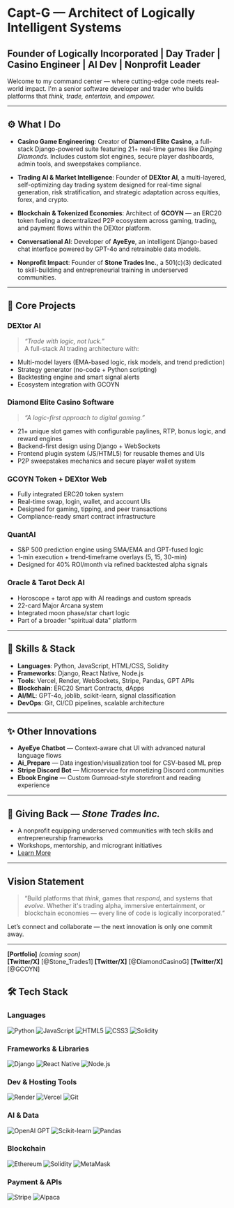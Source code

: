 # Capt-G — Architect of Logically Intelligent Systems  
## Founder of Logically Incorporated | Day Trader | Casino Engineer | AI Dev | Nonprofit Leader  

Welcome to my command center — where cutting-edge code meets real-world impact. I'm a senior software developer and trader who builds platforms that *think, trade, entertain,* and *empower.*

---

## ⚙️ What I Do

- **Casino Game Engineering**: Creator of **Diamond Elite Casino**, a full-stack Django-powered suite featuring 21+ real-time games like *Dinging Diamonds*. Includes custom slot engines, secure player dashboards, admin tools, and sweepstakes compliance.
  
- **Trading AI & Market Intelligence**: Founder of **DEXtor AI**, a multi-layered, self-optimizing day trading system designed for real-time signal generation, risk stratification, and strategic adaptation across equities, forex, and crypto.

- **Blockchain & Tokenized Economies**: Architect of **GCOYN** — an ERC20 token fueling a decentralized P2P ecosystem across gaming, trading, and payment flows within the DEXtor platform.

- **Conversational AI**: Developer of **AyeEye**, an intelligent Django-based chat interface powered by GPT-4o and retrainable data models.

- **Nonprofit Impact**: Founder of **Stone Trades Inc.**, a 501(c)(3) dedicated to skill-building and entrepreneurial training in underserved communities.

---

## 🧠 Core Projects

### **DEXtor AI**
> *“Trade with logic, not luck.”*  
A full-stack AI trading architecture with:
- Multi-model layers (EMA-based logic, risk models, and trend prediction)
- Strategy generator (no-code + Python scripting)
- Backtesting engine and smart signal alerts
- Ecosystem integration with GCOYN

### **Diamond Elite Casino Software**
> *“A logic-first approach to digital gaming.”*  
- 21+ unique slot games with configurable paylines, RTP, bonus logic, and reward engines  
- Backend-first design using Django + WebSockets  
- Frontend plugin system (JS/HTML5) for reusable themes and UIs  
- P2P sweepstakes mechanics and secure player wallet system

### **GCOYN Token + DEXtor Web**
- Fully integrated ERC20 token system  
- Real-time swap, login, wallet, and account UIs  
- Designed for gaming, tipping, and peer transactions  
- Compliance-ready smart contract infrastructure

### **QuantAI**
- S&P 500 prediction engine using SMA/EMA and GPT-fused logic  
- 1-min execution + trend-timeframe overlays (5, 15, 30-min)  
- Designed for 40% ROI/month via refined backtested alpha signals

### **Oracle & Tarot Deck AI**
- Horoscope + tarot app with AI readings and custom spreads  
- 22-card Major Arcana system  
- Integrated moon phase/star chart logic  
- Part of a broader "spiritual data" platform

---

## 🔧 Skills & Stack

- **Languages**: Python, JavaScript, HTML/CSS, Solidity  
- **Frameworks**: Django, React Native, Node.js  
- **Tools**: Vercel, Render, WebSockets, Stripe, Pandas, GPT APIs  
- **Blockchain**: ERC20 Smart Contracts, dApps  
- **AI/ML**: GPT-4o, joblib, scikit-learn, signal classification  
- **DevOps**: Git, CI/CD pipelines, scalable architecture  

---

## ✨ Other Innovations

- **AyeEye Chatbot** — Context-aware chat UI with advanced natural language flows  
- **Ai_Prepare** — Data ingestion/visualization tool for CSV-based ML prep  
- **Stripe Discord Bot** — Microservice for monetizing Discord communities  
- **Ebook Engine** — Custom Gumroad-style storefront and reading experience  

---

## 🫶 Giving Back — *Stone Trades Inc.*

- A nonprofit equipping underserved communities with tech skills and entrepreneurship frameworks  
- Workshops, mentorship, and microgrant initiatives  
- [Learn More](https://stonetradesinc.com)

---

## Vision Statement

> “Build platforms that *think,* games that *respond,* and systems that *evolve.* Whether it's trading alpha, immersive entertainment, or blockchain economies — every line of code is logically incorporated.”

Let’s connect and collaborate — the next innovation is only one commit away.

---

**[Portfolio]** *(coming soon)*  
**[Twitter/X]** [@Stone_Trades1] 
**[Twitter/X]** [@DiamondCasinoG]
**[Twitter/X]** [@GCOYN] 


## 🛠 Tech Stack

### Languages  
![Python](https://img.shields.io/badge/Python-3776AB?style=for-the-badge&logo=python&logoColor=white)
![JavaScript](https://img.shields.io/badge/JavaScript-F7DF1E?style=for-the-badge&logo=javascript&logoColor=black)
![HTML5](https://img.shields.io/badge/HTML5-E34F26?style=for-the-badge&logo=html5&logoColor=white)
![CSS3](https://img.shields.io/badge/CSS3-1572B6?style=for-the-badge&logo=css3&logoColor=white)
![Solidity](https://img.shields.io/badge/Solidity-363636?style=for-the-badge&logo=solidity&logoColor=white)

### Frameworks & Libraries  
![Django](https://img.shields.io/badge/Django-092E20?style=for-the-badge&logo=django&logoColor=white)
![React Native](https://img.shields.io/badge/React_Native-20232A?style=for-the-badge&logo=react&logoColor=61DAFB)
![Node.js](https://img.shields.io/badge/Node.js-339933?style=for-the-badge&logo=nodedotjs&logoColor=white)

### Dev & Hosting Tools  
![Render](https://img.shields.io/badge/Render-46E3B7?style=for-the-badge&logo=render&logoColor=black)
![Vercel](https://img.shields.io/badge/Vercel-000000?style=for-the-badge&logo=vercel&logoColor=white)
![Git](https://img.shields.io/badge/Git-F05032?style=for-the-badge&logo=git&logoColor=white)

### AI & Data  
![OpenAI GPT](https://img.shields.io/badge/GPT_API-412991?style=for-the-badge&logo=openai&logoColor=white)
![Scikit-learn](https://img.shields.io/badge/scikit--learn-F7931E?style=for-the-badge&logo=scikit-learn&logoColor=white)
![Pandas](https://img.shields.io/badge/Pandas-150458?style=for-the-badge&logo=pandas&logoColor=white)

### Blockchain  
![Ethereum](https://img.shields.io/badge/Ethereum-3C3C3D?style=for-the-badge&logo=ethereum&logoColor=white)
![Solidity](https://img.shields.io/badge/Solidity-363636?style=for-the-badge&logo=solidity&logoColor=white)
![MetaMask](https://img.shields.io/badge/MetaMask-F6851B?style=for-the-badge&logo=metamask&logoColor=white)

### Payment & APIs  
![Stripe](https://img.shields.io/badge/Stripe-008CDD?style=for-the-badge&logo=stripe&logoColor=white)
![Alpaca](https://img.shields.io/badge/Alpaca_API-000000?style=for-the-badge&logo=data:image/svg+xml;base64,...&logoColor=white) <!-- Use a placeholder or SVG icon if needed -->

